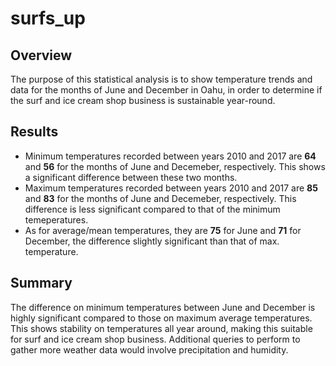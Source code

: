 # surfs_up

## Overview
The purpose of this statistical analysis is to show temperature trends and data for the months of June and December in Oahu, in order to determine if the surf and ice cream shop business is sustainable year-round.

## Results

* Minimum temperatures recorded between years 2010 and 2017 are **64** and **56** for the months of June and Decemeber, respectively. This shows a significant difference between these two months.
* Maximum temperatures recorded between years 2010 and 2017 are **85** and **83** for the months of June and Decemeber, respectively.
This difference is less significant compared to that of the minimum temeperatures.
* As for average/mean temperatures, they are **75** for June and **71** for December, the difference slightly significant than that of max. temperature. 

## Summary

The difference on minimum temperatures between June and December is highly significant compared to those on maximum average temperatures. This shows stability on temperatures all year around, making this suitable for surf and ice cream shop business. Additional queries to perform to gather more weather data would involve precipitation and humidity.

